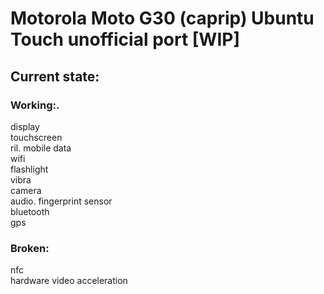 # Motorola Moto G30 (caprip) Ubuntu Touch unofficial port [WIP]

## Current state:

### Working:.
display\
touchscreen\
ril\.
mobile data\
wifi\
flashlight\
vibra\
camera\
audio\.
fingerprint sensor\
bluetooth\
gps

### Broken:
nfc\
hardware video acceleration
